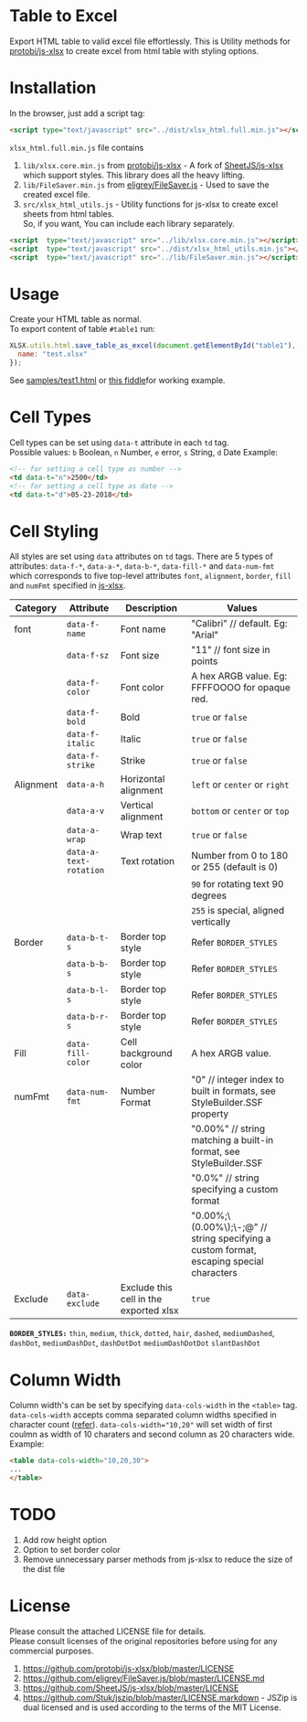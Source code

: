 # Table to Excel

Export HTML table to valid excel file effortlessly.
This is Utility methods for [protobi/js-xlsx](https://github.com/protobi/js-xlsx) to create excel from html table with styling options.

# Installation

In the browser, just add a script tag:

```html
<script type="text/javascript" src="../dist/xlsx_html.full.min.js"></script>
```

`xlsx_html.full.min.js` file contains

1. `lib/xlsx.core.min.js` from [protobi/js-xlsx](https://github.com/protobi/js-xlsx) - A fork of [SheetJS/js-xlsx](https://github.com/SheetJS/js-xlsx) which support styles. This library does all the heavy lifting.
2. `lib/FileSaver.min.js` from [eligrey/FileSaver.js](https://github.com/eligrey/FileSaver.js/) - Used to save the created excel file.
3. `src/xlsx_html_utils.js` - Utility functions for js-xlsx to create excel sheets from html tables.  
   So, if you want, You can include each library separately.

```html
<script  type="text/javascript" src="../lib/xlsx.core.min.js"></script>
<script  type="text/javascript" src="../dist/xlsx_html_utils.min.js"></script>
<script  type="text/javascript" src="../lib/FileSaver.min.js"></script>
```

# Usage

Create your HTML table as normal.  
To export content of table `#table1` run:

```javascript
XLSX.utils.html.save_table_as_excel(document.getElementById("table1"), {
  name: "test.xlsx"
});
```

See [samples/test1.html](https://github.com/linways/table-to-excel/blob/master/samples/test1.html) or [this fiddle](https://jsfiddle.net/rohithb/e2h4mbc5/)for working example.

# Cell Types

Cell types can be set using `data-t` attribute in each `td` tag.  
Possible values: `b` Boolean, `n` Number, `e` error, `s` String, `d` Date
Example:

```html
<!-- for setting a cell type as number -->
<td data-t="n">2500</td>
<!-- for setting a cell type as date -->
<td data-t="d">05-23-2018</td>
```

# Cell Styling

All styles are set using `data` attributes on `td` tags.
There are 5 types of attributes: `data-f-*`, `data-a-*`, `data-b-*`, `data-fill-*` and `data-num-fmt` which corresponds to five top-level attributes `font`, `alignment`, `border`, `fill` and `numFmt` specified in [js-xlsx](https://github.com/protobi/js-xlsx).

| Category  | Attribute              | Description                            | Values                                                                                      |
| --------- | ---------------------- | -------------------------------------- | ------------------------------------------------------------------------------------------- |
| font      | `data-f-name`          | Font name                              | "Calibri" // default. Eg: "Arial"                                                           |
|           | `data-f-sz`            | Font size                              | "11" // font size in points                                                                 |
|           | `data-f-color`         | Font color                             | A hex ARGB value. Eg: FFFFOOOO for opaque red.                                              |
|           | `data-f-bold`          | Bold                                   | `true` or `false`                                                                           |
|           | `data-f-italic`        | Italic                                 | `true` or `false`                                                                           |
|           | `data-f-strike`        | Strike                                 | `true` or `false`                                                                           |
| Alignment | `data-a-h`             | Horizontal alignment                   | `left` or `center` or `right`                                                               |
|           | `data-a-v`             | Vertical alignment                     | `bottom` or `center` or `top`                                                               |
|           | `data-a-wrap`          | Wrap text                              | `true` or `false`                                                                           |
|           | `data-a-text-rotation` | Text rotation                          | Number from 0 to 180 or 255 (default is 0)                                                  |
|           |                        |                                        | `90` for rotating text 90 degrees                                                           |
|           |                        |                                        | `255` is special, aligned vertically                                                        |
| Border    | `data-b-t-s`           | Border top style                       | Refer `BORDER_STYLES`                                                                       |
|           | `data-b-b-s`           | Border top style                       | Refer `BORDER_STYLES`                                                                       |
|           | `data-b-l-s`           | Border top style                       | Refer `BORDER_STYLES`                                                                       |
|           | `data-b-r-s`           | Border top style                       | Refer `BORDER_STYLES`                                                                       |
| Fill      | `data-fill-color`      | Cell background color                  | A hex ARGB value.                                                                           |
| numFmt    | `data-num-fmt`         | Number Format                          | "0" // integer index to built in formats, see StyleBuilder.SSF property                     |
|           |                        |                                        | "0.00%" // string matching a built-in format, see StyleBuilder.SSF                          |
|           |                        |                                        | "0.0%" // string specifying a custom format                                                 |
|           |                        |                                        | "0.00%;\\(0.00%\\);\\-;@" // string specifying a custom format, escaping special characters |
| Exclude   | `data-exclude`         | Exclude this cell in the exported xlsx | `true`                                                                                      |

**`BORDER_STYLES:`** `thin`, `medium`, `thick`, `dotted`, `hair`, `dashed`, `mediumDashed`, `dashDot`, `mediumDashDot`, `dashDotDot` `mediumDashDotDot` `slantDashDot`

# Column Width

Column width's can be set by specifying `data-cols-width` in the `<table>` tag.
`data-cols-width` accepts comma separated column widths specified in character count ([refer](https://github.com/SheetJS/js-xlsx#column-properties)).
`data-cols-width="10,20"` will set width of first coulmn as width of 10 charaters and second column as 20 characters wide.
Example:

```html
<table data-cols-width="10,20,30">
...
</table>
```

# TODO

1. Add row height option
2. Option to set border color
3. Remove unnecessary parser methods from js-xlsx to reduce the size of the dist file

# License

Please consult the attached LICENSE file for details.  
Please consult licenses of the original repositories before using for any commercial purposes.

1. https://github.com/protobi/js-xlsx/blob/master/LICENSE
2. https://github.com/eligrey/FileSaver.js/blob/master/LICENSE.md
3. https://github.com/SheetJS/js-xlsx/blob/master/LICENSE
4. https://github.com/Stuk/jszip/blob/master/LICENSE.markdown - JSZip is dual licensed and is used according to the terms of the MIT License.
